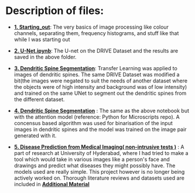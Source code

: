 # **Description of files:**
* **[1. Starting_out](https://github.com/SOUMEE2000/Machine-Learning-Stash/blob/main/Image%20Processing%20Basics/1.%20Starting_out.ipynb)**: The very basics of image processing like colour channels, separating them, frequency histograms, and stuff like that while I was starting out

* **[2. U-Net.ipynb](https://github.com/SOUMEE2000/Machine-Learning-Stash/blob/main/Image%20Processing%20Basics/2.%20U_Net.ipynb)**:
The U-net on the DRIVE Dataset and the results are saved in the above folder.

* **[3. Dendritic Spine Segmentation](https://github.com/SOUMEE2000/Machine-Learning-Stash/blob/main/Image%20Processing%20Basics/3.%20Dendritic_spine_segmentation(U_Net).ipynb)**: Transfer Learning was applied to images of dendritic spines. The same DRIVE Dataset was modified a bit(the images were negated to suit the needs of another dataset where the objects were of high intensity and background was of low intensity) and trained on the same UNet to segment out the dendritic spines from the different dataset.

* **[4. Dendritic Spine Segmentation](https://github.com/SOUMEE2000/Machine-Learning-Stash/blob/main/Image%20Processing%20Basics/4.%20Dendritic_Spine_Segmentation(Attention%20U_Net).ipynb)** : The same as the above notebook but with the attention model (reference: Python for Microscripts repo). A concensus based algorithm was used for binarisation of the input images in dendritic spines and the model was trained on the image pair generated with it.

* **[5. Disease Prediction from Medical Imaging( non-intrusive tests )](https://github.com/SOUMEE2000/Machine-Learning-Stash/blob/main/1.%20Image%20Processing%20Basics%20and%20Research/5.%20Disease_prediction_from_medical_imaging(non_intrusive_tests).ipynb)** : A part of research at University of Hyderabad, where I had tried to make a tool which would take in various images like a person's face and drawings and predict what diseases they might possibly have. The models used are really simple. This project however is no longer being actively worked on. Thorough literature reviews and datasets used are included in **[Additional Material](https://github.com/SOUMEE2000/Machine-Learning-Stash/tree/main/1.%20Image%20Processing%20Basics%20and%20Research/Additional%20Material%20(%20with%20the%205th%20notebook%20))**
